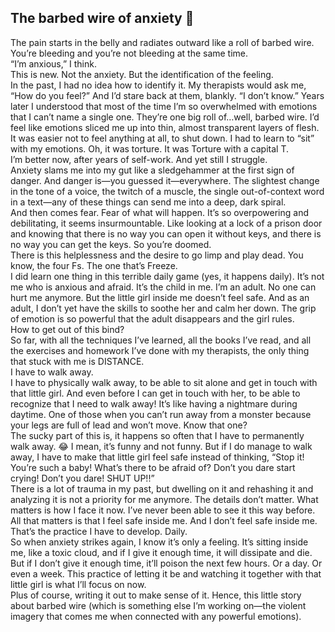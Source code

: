 ## The barbed wire of anxiety 😬

The pain starts in the belly and radiates outward like a roll of barbed wire. You’re bleeding and you’re not bleeding at the same time.<br> 
“I’m anxious,” I think.<br> 
This is new. Not the anxiety. But the identification of the feeling.<br> 
In the past, I had no idea how to identify it. My therapists would ask me, “How do you feel?” And I’d stare back at them, blankly. “I don’t know.”
Years later I understood that most of the time I’m so overwhelmed with emotions that I can’t name a single one. They’re one big roll of…well, barbed wire. I’d feel like emotions sliced me up into thin, almost transparent layers of flesh. It was easier not to feel anything at all, to shut down. I had to learn to “sit” with my emotions. Oh, it was torture. It was Torture with a capital T.<br>
I’m better now, after years of self-work. And yet still I struggle.<br>
Anxiety slams me into my gut like a sledgehammer at the first sign of danger. And danger is—you guessed it—everywhere. The slightest change in the tone of a voice, the twitch of a muscle, the single out-of-context word in a text—any of these things can send me into a deep, dark spiral.<br>
And then comes fear. Fear of what will happen. It’s so overpowering and debilitating, it seems insurmountable. Like looking at a lock of a prison door and knowing that there is no way you can open it without keys, and there is no way you can get the keys. So you’re doomed.<br> 
There is this helplessness and the desire to go limp and play dead. You know, the four Fs. The one that’s Freeze.<br>
I did learn one thing in this terrible daily game (yes, it happens daily). It’s not me who is anxious and afraid. It’s the child in me. I’m an adult. No one can hurt me anymore. But the little girl inside me doesn’t feel safe. And as an adult, I don’t yet have the skills to soothe her and calm her down. The grip of emotion is so powerful that the adult disappears and the girl rules.<br> 
How to get out of this bind?<br>
So far, with all the techniques I’ve learned, all the books I’ve read, and all the exercises and homework I’ve done with my therapists, the only thing that stuck with me is DISTANCE.<br> 
I have to walk away.<br>
I have to physically walk away, to be able to sit alone and get in touch with that little girl. And even before I can get in touch with her, to be able to recognize that I need to walk away! It’s like having a nightmare during daytime. One of those when you can’t run away from a monster because your legs are full of lead and won’t move. Know that one?<br>
The sucky part of this is, it happens so often that I have to permanently walk away. 😂 I mean, it’s funny and not funny. But if I do manage to walk away, I have to make that little girl feel safe instead of thinking, “Stop it! You’re such a baby! What’s there to be afraid of? Don’t you dare start crying! Don’t you dare! SHUT UP!!”<br>
There is a lot of trauma in my past, but dwelling on it and rehashing it and analyzing it is not a priority for me anymore. The details don’t matter. What matters is how I face it now. I’ve never been able to see it this way before.<br> 
All that matters is that I feel safe inside me. And I don’t feel safe inside me. That’s the practice I have to develop. Daily.<br> 
So when anxiety strikes again, I know it’s only a feeling. It’s sitting inside me, like a toxic cloud, and if I give it enough time, it will dissipate and die. But if I don’t give it enough time, it’ll poison the next few hours. Or a day. Or even a week. This practice of letting it be and watching it together with that little girl is what I’ll focus on now.<br> 
Plus of course, writing it out to make sense of it. Hence, this little story about barbed wire (which is something else I’m working on—the violent imagery that comes me when connected with any powerful emotions). 
